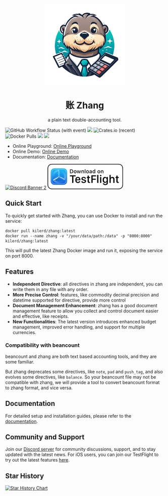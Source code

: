 <div align="center">
  <img  width="256" height="256" src="/docs/src/assets/logo-without-bg.png" />
  <h1>账 Zhang</h1>
  <p>a plain text double-accounting tool.</p>
</div>

![GitHub Workflow Status (with event)](https://img.shields.io/github/actions/workflow/status/zhang-accounting/zhang/build-latest.yml)
[![](https://codecov.io/gh/zhang-accounting/zhang/branch/main/graph/badge.svg?token=AVM0HNGF91)](https://codecov.io/gh/zhang-accounting/zhang)
![Crates.io (recent)](https://img.shields.io/crates/dr/zhang)
![Docker Pulls](https://img.shields.io/docker/pulls/kilerd/zhang)
[![](https://img.shields.io/docsrs/zhang)](docs.rs/zhang)
![](https://img.shields.io/crates/l/zhang)

- Online Playground: [Online Playground](https://zhang-playground.zeabur.app/)
- Online Demo: [Online Demo](https://zhang-accounting.zeabur.app/)
- Documentation: [Documentation](https://zhang-accounting.kilerd.me/)

[![Discord Banner 2](https://discord.com/api/guilds/1217736070045896704/widget.png?style=banner2)](https://discord.gg/EGjwhnV267)
[![testflight icon](/assets/TestFlight_Light.svg)](https://testflight.apple.com/join/3pm50he2)

## Quick Start

To quickly get started with Zhang, you can use Docker to install and run the service:

```shell
docker pull kilerd/zhang:latest
docker run --name zhang -v "/your/data/path:/data" -p "8000:8000" kilerd/zhang:latest
```

This will pull the latest Zhang Docker image and run it, exposing the service on port 8000.

## Features

- **Independent Directive**: all directives in zhang are independent, you can write them in any file with any order.
- **More Precise Control**: features, like commodity decimal precision and datetime supported for directive, provide
  more control
- **Document Management Enhancement**: zhang has a good document management feature to allow you collect and control
  document easier and effective, like receipts.
- **New Functionalities**: The latest version introduces enhanced budget management, improved error handling, and
  support for multiple currencies.

### Compatibility with beancount

beancount and zhang are both text based accounting tools, and they are some familiar.

But zhang deprecates some directives, like `note`, `pad` and `push_tag`, and also evolves some directives,
like `balance`. So your beancount file may not be compatible with zhang, we will provide a tool to convert beancount
format to zhang format, and vice versa.

## Documentation

For detailed setup and installation guides, please refer to the [documentation](https://zhang-accounting.kilerd.me/).

## Community and Support

Join our [Discord server](https://discord.gg/EGjwhnV267) for community discussions, support, and to stay updated with
the latest news. For iOS users, you can join our TestFlight to try out the latest
features [here](https://testflight.apple.com/join/3pm50he2).

## Star History

[![Star History Chart](https://api.star-history.com/svg?repos=zhang-accounting/zhang&type=Date)](https://star-history.com/#zhang-accounting/zhang&Date)

